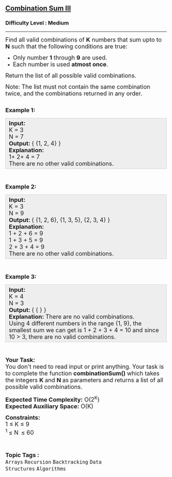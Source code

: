 <h2><a href="https://practice.geeksforgeeks.org/problems/combination-sum-iii/1?page=1&difficulty[]=1&category[]=Arrays&sortBy=accuracy">Combination Sum III</a></h2><h3>Difficulty Level : Medium</h3><hr><div class="problems_problem_content__Xm_eO"><p><span style="font-size:18px">Find all valid combinations of <strong>K</strong>&nbsp;numbers that sum upto to <strong>N</strong> such that the following conditions are true:</span></p>

<ul>
	<li><span style="font-size:18px">Only&nbsp;number <strong>1</strong> through <strong>9</strong> are used.</span></li>
	<li><span style="font-size:18px">Each number is used <strong>atmost once</strong>.</span></li>
</ul>

<p><span style="font-size:18px">Return the list of all possible valid combinations.</span></p>

<p><span style="font-size:18px">Note: The list must not contain the same combination twice, and the combinations returned in any order.</span><br>
&nbsp;</p>

<p><span style="font-size:18px"><strong>Example 1:</strong></span></p>

<div style="--darkreader-inline-bgcolor:#222426; --darkreader-inline-bgimage:initial; --darkreader-inline-border-bottom:#3e4446; --darkreader-inline-border-left:#3e4446; --darkreader-inline-border-right:#3e4446; --darkreader-inline-border-top:#3e4446; background:#eeeeee; border:1px solid #cccccc; padding:5px 10px"><span style="font-size:18px"><strong>Input:</strong><br>
K = 3<br>
N = 7<br>
<strong>Output:&nbsp;</strong>{ {1, 2, 4} }<br>
<strong>Explanation:</strong>&nbsp;<br>
1+ 2+ 4 = 7<br>
There are no other valid combinations.</span></div>

<p>&nbsp;</p>

<p><span style="font-size:18px"><strong>Example 2:</strong></span></p>

<div style="--darkreader-inline-bgcolor:#222426; --darkreader-inline-bgimage:initial; --darkreader-inline-border-bottom:#3e4446; --darkreader-inline-border-left:#3e4446; --darkreader-inline-border-right:#3e4446; --darkreader-inline-border-top:#3e4446; background:#eeeeee; border:1px solid #cccccc; padding:5px 10px"><span style="font-size:18px"><strong>Input:</strong><br>
K = 3<br>
N = 9<br>
<strong>Output:&nbsp;</strong>{ {1, 2, 6}, {1, 3, 5}, {2, 3, 4}&nbsp;}<br>
<strong>Explanation:</strong>&nbsp;<br>
1 + 2 + 6 = 9<br>
1 + 3&nbsp;+ 5&nbsp;= 9<br>
2 + 3&nbsp;+ 4&nbsp;= 9<br>
There are no other valid combinations.</span></div>

<p>&nbsp;</p>

<p><span style="font-size:18px"><strong>Example 3:</strong></span></p>

<div style="--darkreader-inline-bgcolor:#222426; --darkreader-inline-bgimage:initial; --darkreader-inline-border-bottom:#3e4446; --darkreader-inline-border-left:#3e4446; --darkreader-inline-border-right:#3e4446; --darkreader-inline-border-top:#3e4446; background:#eeeeee; border:1px solid #cccccc; padding:5px 10px"><span style="font-size:18px"><strong>Input:</strong><br>
K = 4<br>
N = 3<br>
<strong>Output:&nbsp;</strong>{ { } }<br>
<strong>Explanation:</strong>&nbsp;There are no valid combinations.<br>
Using 4 different numbers in the range {1, 9}, the smallest sum we can get is 1 + 2 + 3 + 4 = 10 and since 10 &gt; 3, there are no valid combinations.</span></div>

<p>&nbsp;</p>

<p><span style="font-size:18px"><strong>Your Task:</strong><br>
You don't need to read input or print anything. Your task is to complete the function <strong>combinationSum</strong><strong>()</strong>&nbsp;which takes the&nbsp;integers <strong>K&nbsp;</strong>and <strong>N&nbsp;</strong>as parameters and returns a list of all possible valid combinations.</span></p>

<p><span style="font-size:18px"><strong>Expected Time Complexity:</strong>&nbsp;O(2<sup>K</sup>)<br>
<strong>Expected Auxiliary Space:</strong>&nbsp;O(K)</span></p>

<p><span style="font-size:18px"><strong>Constraints:</strong><br>
1 ≤ K&nbsp;≤ 9<br>
<sup>1&nbsp;</sup>≤ N<sub>&nbsp;&nbsp;</sub>≤ 60</span></p>
</div><br><p><span style=font-size:18px><strong>Topic Tags : </strong><br><code>Arrays</code>&nbsp;<code>Recursion</code>&nbsp;<code>Backtracking</code>&nbsp;<code>Data Structures</code>&nbsp;<code>Algorithms</code>&nbsp;